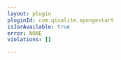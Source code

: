 ```yaml
---
layout: plugin
pluginId: com.qixalite.spongestart
isJarAvailable: true
error: NONE
violations: []

---
```


